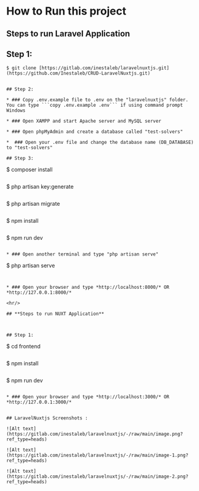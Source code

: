 <h1>How to Run this project</h1>

## **Steps to run Laravel Application**

## Step 1:

```
$ git clone [https://gitlab.com/inestaleb/laravelnuxtjs.git](https://github.com/Inestaleb/CRUD-LaravelNuxtjs.git)
```


```

## Step 2:

* ### Copy .env.example file to .env on the "laravelnuxtjs" folder. You can type ```copy .env.example .env``` if using command prompt Windows

* ### Open XAMPP and start Apache server and MySQL server

* ### Open phpMyAdmin and create a database called "test-solvers"

*  ### Open your .env file and change the database name (DB_DATABASE) to "test-solvers"

## Step 3:

```
$ composer install
```

```
$ php artisan key:generate
```

```
$ php artisan migrate
```

```
$ npm install
```

```
$ npm run dev
```

* ### Open another terminal and type "php artisan serve"

```
$ php artisan serve
```


* ### Open your browser and type *http://localhost:8000/* OR *http://127.0.0.1:8000/*

<hr/>

## **Steps to run NUXT Application**



## Step 1:

```
$ cd  frontend
```

```
$ npm  install
```

```
$ npm run dev 
```

* ### Open your browser and type *http://localhost:3000/* OR *http://127.0.0.1:3000/*


## LaravelNuxtjs Screenshots :

![Alt text](https://gitlab.com/inestaleb/laravelnuxtjs/-/raw/main/image.png?ref_type=heads)

![Alt text](https://gitlab.com/inestaleb/laravelnuxtjs/-/raw/main/image-1.png?ref_type=heads)

![Alt text](https://gitlab.com/inestaleb/laravelnuxtjs/-/raw/main/image-2.png?ref_type=heads)

